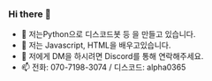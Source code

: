 ### Hi there 👋

- 🔭 저는Python으로 디스코드봇 등 을 만들고 있습니다.
- 🌱 저는 Javascript, HTML을 배우고있습니다.
- 💬 저에게 DM을 하시려면 Discord를 통해 연락해주세요.
- 📫 전화: 070-7198-3074 / 디스코드: alpha0365
